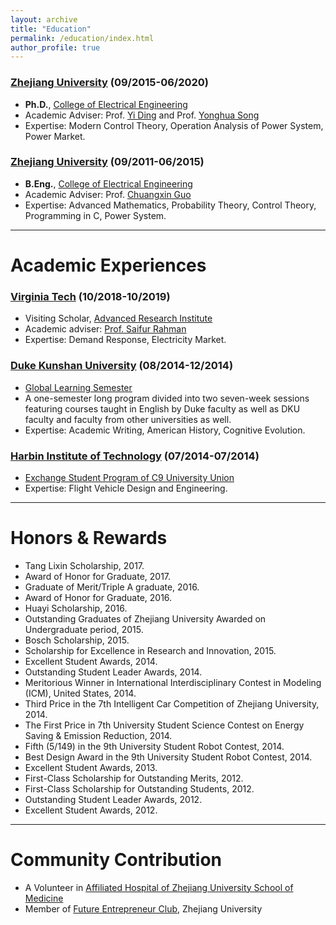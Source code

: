```yaml
---
layout: archive
title: "Education"
permalink: /education/index.html
author_profile: true
---
```


### **[Zhejiang University](http://www.zju.edu.cn/) (09/2015-06/2020)**   

- **Ph.D.**, [College of Electrical Engineering](http://ee.zju.edu.cn/index.php)  
- Academic Adviser: Prof. [Yi Ding](https://person.zju.edu.cn/en/110) and Prof. [Yonghua Song](https://rto.um.edu.mo/biography/) 
- Expertise: Modern Control Theory, Operation Analysis of Power System, Power Market.

### **[Zhejiang University](http://www.zju.edu.cn/) (09/2011-06/2015)**

- **B.Eng.**, [College of Electrical Engineering](http://ee.zju.edu.cn/index.php)
- Academic Adviser: Prof. [Chuangxin Guo](https://person.zju.edu.cn/en/gordon)
- Expertise: Advanced Mathematics, Probability Theory, Control Theory, Programming in C, Power System.

 

------

# Academic Experiences

### **[Virginia Tech](https://vt.edu/) (10/2018-10/2019)**

- Visiting Scholar, [Advanced Research Institute](https://ari.vt.edu/)
- Academic adviser: [Prof. Saifur Rahman](http://www.saifurrahman.org/)
- Expertise: Demand Response, Electricity Market.

### **[Duke Kunshan University](https://dukekunshan.edu.cn/en) (08/2014-12/2014)**

- [Global Learning Semester](https://dukekunshan.edu.cn/en/node/4017)
- A one-semester long program divided into two seven-week sessions featuring courses taught in English by Duke faculty as well as DKU faculty and faculty from other universities as well.
- Expertise: Academic Writing, American History, Cognitive Evolution.

### **[Harbin Institute of Technology](http://www.hit.edu.cn/) (07/2014-07/2014)**

- [Exchange Student Program of C9 University Union](https://www.cdgdc.edu.cn/xwyyjsjyxx/xwsytjxx/yxmd/274942.shtml)
- Expertise: Flight Vehicle Design and Engineering.



------

# Honors & Rewards

- Tang Lixin Scholarship, 2017.
- Award of Honor for Graduate, 2017.
- Graduate of Merit/Triple A graduate, 2016.
- Award of Honor for Graduate, 2016.
- Huayi Scholarship, 2016.
- Outstanding Graduates of Zhejiang University Awarded on Undergraduate period, 2015.
- Bosch Scholarship, 2015.
- Scholarship for Excellence in Research and Innovation, 2015.
- Excellent Student Awards, 2014.
- Outstanding Student Leader Awards, 2014.
- Meritorious Winner in International Interdisciplinary Contest in Modeling (ICM), United States, 2014.
- Third Price in the 7th Intelligent Car Competition of Zhejiang University, 2014.
- The First Price in 7th University Student Science Contest on Energy Saving & Emission Reduction, 2014.
- Fifth (5/149) in the 9th University Student Robot Contest, 2014.
- Best Design Award in the 9th University Student Robot Contest, 2014.
- Excellent Student Awards, 2013.
- First-Class Scholarship for Outstanding Merits, 2012.
- First-Class Scholarship for Outstanding Students, 2012.
- Outstanding Student Leader Awards, 2012.
- Excellent Student Awards, 2012.



------

# Community Contribution

- A Volunteer in [Affiliated Hospital of Zhejiang University School of Medicine](http://www.z2hospital.com/cms/gjzzzyz.aspx)
- Member of [Future Entrepreneur Club](https://baike.baidu.com/item/未来企业家俱乐部/22222219), Zhejiang University